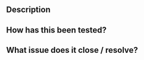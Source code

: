 <!--- Provide a general summary of your changes in the Title above -->

## Description

<!--- Describe your changes in detail -->

## How has this been tested?

<!--- Please describe in detail how you tested your changes. -->

## What issue does it close / resolve?

<!--- Use closing keywords and the issue number. Ex.: Closes #10 -->
